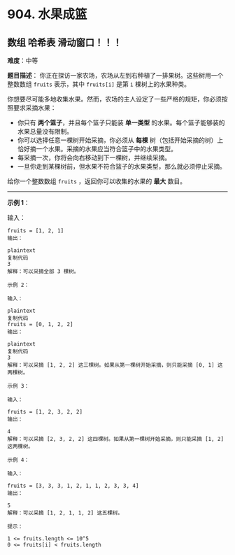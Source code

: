 # 904. 水果成篮

## 数组     哈希表   滑动窗口！！！
**难度**：中等

**题目描述**：
你正在探访一家农场，农场从左到右种植了一排果树。这些树用一个整数数组 `fruits` 表示，其中 `fruits[i]` 是第 `i` 棵树上的水果种类。

你想要尽可能多地收集水果。然而，农场的主人设定了一些严格的规矩，你必须按照要求采摘水果：

- 你只有 **两个篮子**，并且每个篮子只能装 **单一类型** 的水果。每个篮子能够装的水果总量没有限制。
- 你可以选择任意一棵树开始采摘，你必须从 **每棵** 树（包括开始采摘的树）上恰好摘一个水果。采摘的水果应当符合篮子中的水果类型。
- 每采摘一次，你将会向右移动到下一棵树，并继续采摘。
- 一旦你走到某棵树前，但水果不符合篮子的水果类型，那么就必须停止采摘。

给你一个整数数组 `fruits` ，返回你可以收集的水果的 **最大** 数目。

---

**示例 1**：

输入：
```plaintext
fruits = [1, 2, 1]
输出：

plaintext
复制代码
3
解释：可以采摘全部 3 棵树。

示例 2：

输入：

plaintext
复制代码
fruits = [0, 1, 2, 2]
输出：

plaintext
复制代码
3
解释：可以采摘 [1, 2, 2] 这三棵树。如果从第一棵树开始采摘，则只能采摘 [0, 1] 这两棵树。

示例 3：

输入：

fruits = [1, 2, 3, 2, 2]
输出：

4
解释：可以采摘 [2, 3, 2, 2] 这四棵树。如果从第一棵树开始采摘，则只能采摘 [1, 2] 这两棵树。

示例 4：

输入：

fruits = [3, 3, 3, 1, 2, 1, 1, 2, 3, 3, 4]
输出：

5
解释：可以采摘 [1, 2, 1, 1, 2] 这五棵树。

提示：

1 <= fruits.length <= 10^5
0 <= fruits[i] < fruits.length

